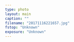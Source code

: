 ```yaml
---
type: photo
layout: main
caption: ""
filename: "20171116221657.jpg"
fstop: "Unknown"
exposure: "Unknown"
---
```

